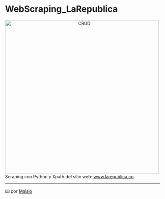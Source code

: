 # WebScraping_LaRepublica

<p align="center">
<img src="https://th.bing.com/th/id/OIP.4RIXfWCSrDsagQWHil5unwHaEK?pid=Api&rs=1"
	alt="CRUD"
	width="500"
	style="float: left; margin-right: 5px;" />
</p>

Scraping con Python y Xpath del sitio web: www.larepublica.co

---
⌨️ por [Malalo](https://github.com/m4lal0)
